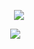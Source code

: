 
<div align="center">
  
![](https://komarev.com/ghpvc/?username=Luthervonivory&color=blue)

<img src="https://i.postimg.cc/PPn4KyhD/8-B74-C5-EC-2-F1-E-4-D5-F-9487-0976-BE9-D1-DD5.gif">ㅤ

